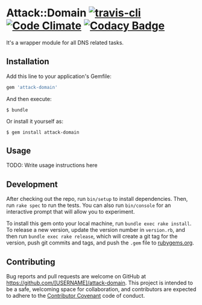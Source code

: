 # Attack::Domain  [![travis-cli](https://api.travis-ci.org/TechArchSA/attack-domain.svg)](https://travis-ci.org/TechArchSA/attack-domain/) [![Code Climate](https://codeclimate.com/github/TechArchSA/attack-domain/badges/gpa.svg)](https://codeclimate.com/github/TechArchSA/attack-domain) [![Codacy Badge](https://api.codacy.com/project/badge/Grade/8c81748967664cc5bb92147581fb6802)](https://www.codacy.com/app/king-sabri/attack-domain?utm_source=github.com&amp;utm_medium=referral&amp;utm_content=TechArchSA/attack-domain&amp;utm_campaign=Badge_Grade)

It's a wrapper module for all DNS related tasks. 


## Installation

Add this line to your application's Gemfile:

```ruby
gem 'attack-domain'
```

And then execute:

    $ bundle

Or install it yourself as:

    $ gem install attack-domain

## Usage

TODO: Write usage instructions here

## Development

After checking out the repo, run `bin/setup` to install dependencies. Then, run `rake spec` to run the tests. You can also run `bin/console` for an interactive prompt that will allow you to experiment.

To install this gem onto your local machine, run `bundle exec rake install`. To release a new version, update the version number in `version.rb`, and then run `bundle exec rake release`, which will create a git tag for the version, push git commits and tags, and push the `.gem` file to [rubygems.org](https://rubygems.org).

## Contributing

Bug reports and pull requests are welcome on GitHub at https://github.com/[USERNAME]/attack-domain. This project is intended to be a safe, welcoming space for collaboration, and contributors are expected to adhere to the [Contributor Covenant](http://contributor-covenant.org) code of conduct.


